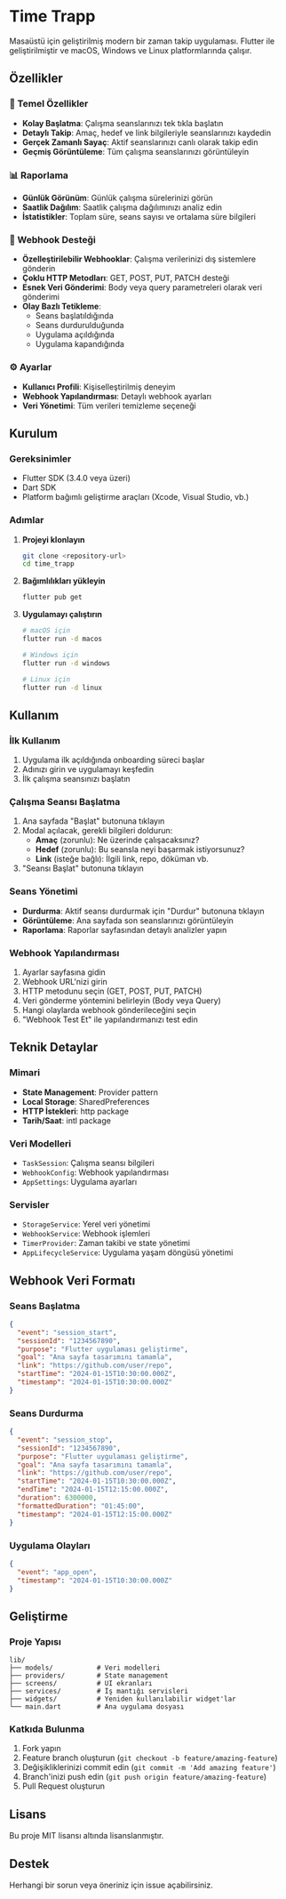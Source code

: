 # Time Trapp

Masaüstü için geliştirilmiş modern bir zaman takip uygulaması. Flutter ile geliştirilmiştir ve macOS, Windows ve Linux platformlarında çalışır.

## Özellikler

### 🚀 Temel Özellikler
- **Kolay Başlatma**: Çalışma seanslarınızı tek tıkla başlatın
- **Detaylı Takip**: Amaç, hedef ve link bilgileriyle seanslarınızı kaydedin
- **Gerçek Zamanlı Sayaç**: Aktif seanslarınızı canlı olarak takip edin
- **Geçmiş Görüntüleme**: Tüm çalışma seanslarınızı görüntüleyin

### 📊 Raporlama
- **Günlük Görünüm**: Günlük çalışma sürelerinizi görün
- **Saatlik Dağılım**: Saatlik çalışma dağılımınızı analiz edin
- **İstatistikler**: Toplam süre, seans sayısı ve ortalama süre bilgileri

### 🔗 Webhook Desteği
- **Özelleştirilebilir Webhooklar**: Çalışma verilerinizi dış sistemlere gönderin
- **Çoklu HTTP Metodları**: GET, POST, PUT, PATCH desteği
- **Esnek Veri Gönderimi**: Body veya query parametreleri olarak veri gönderimi
- **Olay Bazlı Tetikleme**: 
  - Seans başlatıldığında
  - Seans durdurulduğunda
  - Uygulama açıldığında
  - Uygulama kapandığında

### ⚙️ Ayarlar
- **Kullanıcı Profili**: Kişiselleştirilmiş deneyim
- **Webhook Yapılandırması**: Detaylı webhook ayarları
- **Veri Yönetimi**: Tüm verileri temizleme seçeneği

## Kurulum

### Gereksinimler
- Flutter SDK (3.4.0 veya üzeri)
- Dart SDK
- Platform bağımlı geliştirme araçları (Xcode, Visual Studio, vb.)

### Adımlar

1. **Projeyi klonlayın**
   ```bash
   git clone <repository-url>
   cd time_trapp
   ```

2. **Bağımlılıkları yükleyin**
   ```bash
   flutter pub get
   ```

3. **Uygulamayı çalıştırın**
   ```bash
   # macOS için
   flutter run -d macos
   
   # Windows için
   flutter run -d windows
   
   # Linux için
   flutter run -d linux
   ```

## Kullanım

### İlk Kullanım
1. Uygulama ilk açıldığında onboarding süreci başlar
2. Adınızı girin ve uygulamayı keşfedin
3. İlk çalışma seansınızı başlatın

### Çalışma Seansı Başlatma
1. Ana sayfada "Başlat" butonuna tıklayın
2. Modal açılacak, gerekli bilgileri doldurun:
   - **Amaç** (zorunlu): Ne üzerinde çalışacaksınız?
   - **Hedef** (zorunlu): Bu seansla neyi başarmak istiyorsunuz?
   - **Link** (isteğe bağlı): İlgili link, repo, döküman vb.
3. "Seansı Başlat" butonuna tıklayın

### Seans Yönetimi
- **Durdurma**: Aktif seansı durdurmak için "Durdur" butonuna tıklayın
- **Görüntüleme**: Ana sayfada son seanslarınızı görüntüleyin
- **Raporlama**: Raporlar sayfasından detaylı analizler yapın

### Webhook Yapılandırması
1. Ayarlar sayfasına gidin
2. Webhook URL'nizi girin
3. HTTP metodunu seçin (GET, POST, PUT, PATCH)
4. Veri gönderme yöntemini belirleyin (Body veya Query)
5. Hangi olaylarda webhook gönderileceğini seçin
6. "Webhook Test Et" ile yapılandırmanızı test edin

## Teknik Detaylar

### Mimari
- **State Management**: Provider pattern
- **Local Storage**: SharedPreferences
- **HTTP İstekleri**: http package
- **Tarih/Saat**: intl package

### Veri Modelleri
- `TaskSession`: Çalışma seansı bilgileri
- `WebhookConfig`: Webhook yapılandırması
- `AppSettings`: Uygulama ayarları

### Servisler
- `StorageService`: Yerel veri yönetimi
- `WebhookService`: Webhook işlemleri
- `TimerProvider`: Zaman takibi ve state yönetimi
- `AppLifecycleService`: Uygulama yaşam döngüsü yönetimi

## Webhook Veri Formatı

### Seans Başlatma
```json
{
  "event": "session_start",
  "sessionId": "1234567890",
  "purpose": "Flutter uygulaması geliştirme",
  "goal": "Ana sayfa tasarımını tamamla",
  "link": "https://github.com/user/repo",
  "startTime": "2024-01-15T10:30:00.000Z",
  "timestamp": "2024-01-15T10:30:00.000Z"
}
```

### Seans Durdurma
```json
{
  "event": "session_stop",
  "sessionId": "1234567890",
  "purpose": "Flutter uygulaması geliştirme",
  "goal": "Ana sayfa tasarımını tamamla",
  "link": "https://github.com/user/repo",
  "startTime": "2024-01-15T10:30:00.000Z",
  "endTime": "2024-01-15T12:15:00.000Z",
  "duration": 6300000,
  "formattedDuration": "01:45:00",
  "timestamp": "2024-01-15T12:15:00.000Z"
}
```

### Uygulama Olayları
```json
{
  "event": "app_open",
  "timestamp": "2024-01-15T10:30:00.000Z"
}
```

## Geliştirme

### Proje Yapısı
```
lib/
├── models/           # Veri modelleri
├── providers/        # State management
├── screens/          # UI ekranları
├── services/         # İş mantığı servisleri
├── widgets/          # Yeniden kullanılabilir widget'lar
└── main.dart         # Ana uygulama dosyası
```

### Katkıda Bulunma
1. Fork yapın
2. Feature branch oluşturun (`git checkout -b feature/amazing-feature`)
3. Değişikliklerinizi commit edin (`git commit -m 'Add amazing feature'`)
4. Branch'inizi push edin (`git push origin feature/amazing-feature`)
5. Pull Request oluşturun

## Lisans

Bu proje MIT lisansı altında lisanslanmıştır.

## Destek

Herhangi bir sorun veya öneriniz için issue açabilirsiniz.